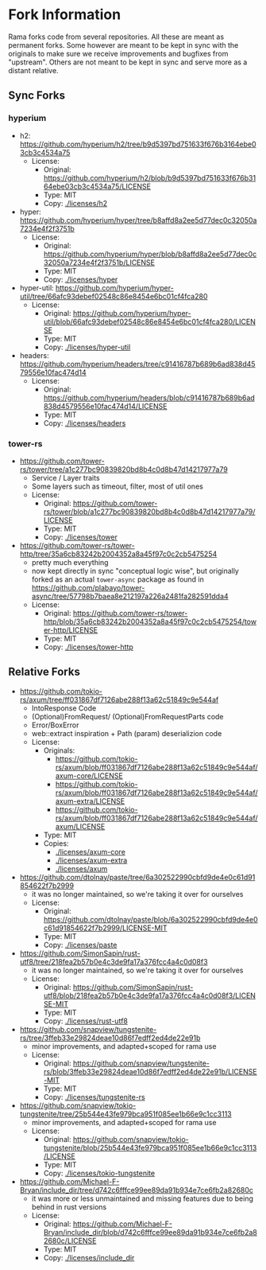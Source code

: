 # Fork Information

Rama forks code from several repositories. All these are meant as permanent forks.
Some however are meant to be kept in sync with the originals to make sure we receive
improvements and bugfixes from "upstream". Others are not meant to be kept in sync and serve more
as a distant relative.

## Sync Forks

### hyperium

- h2: <https://github.com/hyperium/h2/tree/b9d5397bd751633f676b3164ebe03cb3c4534a75>
  - License:
    - Original: <https://github.com/hyperium/h2/blob/b9d5397bd751633f676b3164ebe03cb3c4534a75/LICENSE>
    - Type: MIT
    - Copy: [./licenses/h2](./licenses/h2)
- hyper: <https://github.com/hyperium/hyper/tree/b8affd8a2ee5d77dec0c32050a7234e4f2f3751b>
  - License:
    - Original: <https://github.com/hyperium/hyper/blob/b8affd8a2ee5d77dec0c32050a7234e4f2f3751b/LICENSE>
    - Type: MIT
    - Copy: [./licenses/hyper](./licenses/hyper)
- hyper-util: <https://github.com/hyperium/hyper-util/tree/66afc93debef02548c86e8454e6bc01cf4fca280>
  - License:
    - Original: <https://github.com/hyperium/hyper-util/blob/66afc93debef02548c86e8454e6bc01cf4fca280/LICENSE>
    - Type: MIT
    - Copy: [./licenses/hyper-util](./licenses/hyper-util)
- headers: <https://github.com/hyperium/headers/tree/c91416787b689b6ad838d4579556e10fac474d14>
  - License:
    - Original: <https://github.com/hyperium/headers/blob/c91416787b689b6ad838d4579556e10fac474d14/LICENSE>
    - Type: MIT
    - Copy: [./licenses/headers](./licenses/headers)

### tower-rs

- <https://github.com/tower-rs/tower/tree/a1c277bc90839820bd8b4c0d8b47d14217977a79>
  - Service / Layer traits
  - Some layers such as timeout, filter, most of util ones
  - License:
    - Original: <https://github.com/tower-rs/tower/blob/a1c277bc90839820bd8b4c0d8b47d14217977a79/LICENSE>
    - Type: MIT
    - Copy: [./licenses/tower](./licenses/tower)
- <https://github.com/tower-rs/tower-http/tree/35a6cb83242b2004352a8a45f97c0c2cb5475254>
  - pretty much everything
  - now kept directly in sync "conceptual logic wise",
    but originally forked as an actual `tower-async` package as found in
    <https://github.com/plabayo/tower-async/tree/57798b7baea8e212197a226a2481fa282591dda4>
  - License:
    - Original: <https://github.com/tower-rs/tower-http/blob/35a6cb83242b2004352a8a45f97c0c2cb5475254/tower-http/LICENSE>
    - Type: MIT
    - Copy: [./licenses/tower-http](./licenses/tower-http)

## Relative Forks

- <https://github.com/tokio-rs/axum/tree/ff031867df7126abe288f13a62c51849c9e544af>
  - IntoResponse Code
  - (Optional)FromRequest/ (Optional)FromRequestParts code
  - Error/BoxError
  - web::extract inspiration + Path (param) deserializion code
  - License:
    - Originals:
      - <https://github.com/tokio-rs/axum/blob/ff031867df7126abe288f13a62c51849c9e544af/axum-core/LICENSE>
      - <https://github.com/tokio-rs/axum/blob/ff031867df7126abe288f13a62c51849c9e544af/axum-extra/LICENSE>
      - <https://github.com/tokio-rs/axum/blob/ff031867df7126abe288f13a62c51849c9e544af/axum/LICENSE>
    - Type: MIT
    - Copies:
      - [./licenses/axum-core](./licenses/axum-core)
      - [./licenses/axum-extra](./licenses/axum-extra)
      - [./licenses/axum](./licenses/axum)
- <https://github.com/dtolnay/paste/tree/6a302522990cbfd9de4e0c61d91854622f7b2999>
  - it was no longer maintained, so we're taking it over for ourselves
  - License:
    - Original: <https://github.com/dtolnay/paste/blob/6a302522990cbfd9de4e0c61d91854622f7b2999/LICENSE-MIT>
    - Type: MIT
    - Copy: [./licenses/paste](./licenses/paste)
- <https://github.com/SimonSapin/rust-utf8/tree/218fea2b57b0e4c3de9fa17a376fcc4a4c0d08f3>
  - it was no longer maintained, so we're taking it over for ourselves
  - License:
    - Original: <https://github.com/SimonSapin/rust-utf8/blob/218fea2b57b0e4c3de9fa17a376fcc4a4c0d08f3/LICENSE-MIT>
    - Type: MIT
    - Copy: [./licenses/rust-utf8](./licenses/rust-utf8)
- <https://github.com/snapview/tungstenite-rs/tree/3ffeb33e29824deae10d86f7edff2ed4de22e91b>
  - minor improvements, and adapted+scoped for rama use
  - License:
    - Original: <https://github.com/snapview/tungstenite-rs/blob/3ffeb33e29824deae10d86f7edff2ed4de22e91b/LICENSE-MIT>
    - Type: MIT
    - Copy: [./licenses/tungstenite-rs](./licenses/tungstenite-rs)
- <https://github.com/snapview/tokio-tungstenite/tree/25b544e43fe979bca951f085ee1b66e9c1cc3113>
  - minor improvements, and adapted+scoped for rama use
  - License:
    - Original: <https://github.com/snapview/tokio-tungstenite/blob/25b544e43fe979bca951f085ee1b66e9c1cc3113/LICENSE>
    - Type: MIT
    - Copy: [./licenses/tokio-tungstenite](./licenses/tokio-tungstenite)
- <https://github.com/Michael-F-Bryan/include_dir/tree/d742c6fffce99ee89da91b934e7ce6fb2a82680c>
  - it was more or less unmaintained and missing features due to being behind in rust versions
  - License:
    - Original: <https://github.com/Michael-F-Bryan/include_dir/blob/d742c6fffce99ee89da91b934e7ce6fb2a82680c/LICENSE>
    - Type: MIT
    - Copy: [./licenses/include_dir](./licenses/include_dir)
